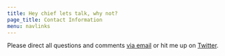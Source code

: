 ```yaml
---
title: Hey chief lets talk, why not?
page_title: Contact Information
menu: navlinks
---
```


Please direct all questions and comments <a href="mailto:greg@airbagindustries.com?subject=Hello Airbag">via email</a> or hit me up on <a href="http://www.twitter.com/brilliantcrank.com">Twitter</a>.